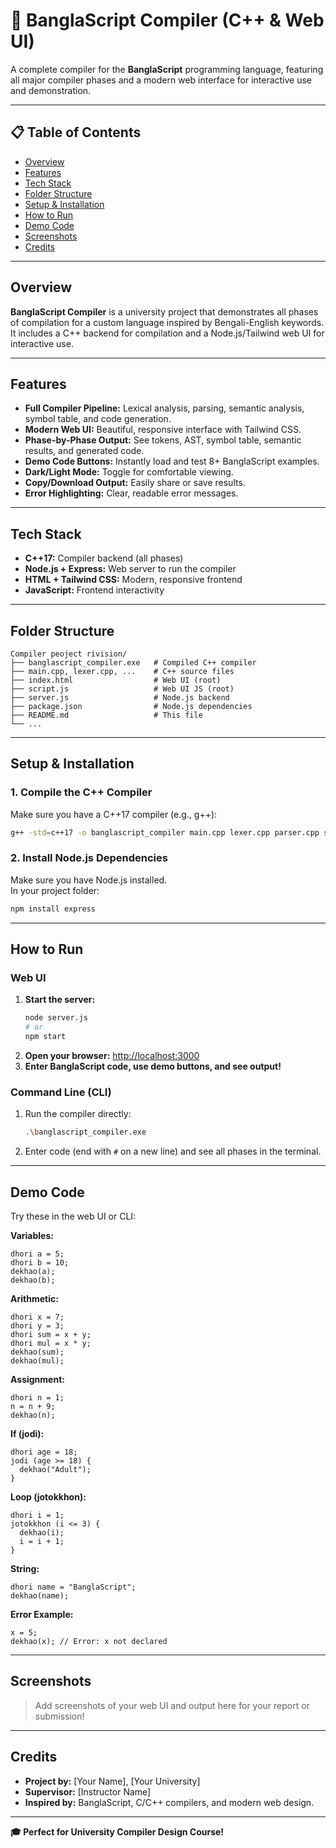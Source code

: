 # 🚀 BanglaScript Compiler (C++ & Web UI)

A complete compiler for the **BanglaScript** programming language, featuring all major compiler phases and a modern web interface for interactive use and demonstration.

---

## 📋 Table of Contents
- [Overview](#overview)
- [Features](#features)
- [Tech Stack](#tech-stack)
- [Folder Structure](#folder-structure)
- [Setup & Installation](#setup--installation)
- [How to Run](#how-to-run)
- [Demo Code](#demo-code)
- [Screenshots](#screenshots)
- [Credits](#credits)

---

## Overview

**BanglaScript Compiler** is a university project that demonstrates all phases of compilation for a custom language inspired by Bengali-English keywords. It includes a C++ backend for compilation and a Node.js/Tailwind web UI for interactive use.

---

## Features

- **Full Compiler Pipeline:** Lexical analysis, parsing, semantic analysis, symbol table, and code generation.
- **Modern Web UI:** Beautiful, responsive interface with Tailwind CSS.
- **Phase-by-Phase Output:** See tokens, AST, symbol table, semantic results, and generated code.
- **Demo Code Buttons:** Instantly load and test 8+ BanglaScript examples.
- **Dark/Light Mode:** Toggle for comfortable viewing.
- **Copy/Download Output:** Easily share or save results.
- **Error Highlighting:** Clear, readable error messages.

---

## Tech Stack

- **C++17:** Compiler backend (all phases)
- **Node.js + Express:** Web server to run the compiler
- **HTML + Tailwind CSS:** Modern, responsive frontend
- **JavaScript:** Frontend interactivity

---

## Folder Structure

```
Compiler peoject rivision/
├── banglascript_compiler.exe   # Compiled C++ compiler
├── main.cpp, lexer.cpp, ...    # C++ source files
├── index.html                  # Web UI (root)
├── script.js                   # Web UI JS (root)
├── server.js                   # Node.js backend
├── package.json                # Node.js dependencies
├── README.md                   # This file
└── ...
```

---

## Setup & Installation

### 1. **Compile the C++ Compiler**
Make sure you have a C++17 compiler (e.g., g++):
```sh
g++ -std=c++17 -o banglascript_compiler main.cpp lexer.cpp parser.cpp symbol_table.cpp semantic.cpp codegen.cpp
```

### 2. **Install Node.js Dependencies**
Make sure you have Node.js installed.  
In your project folder:
```sh
npm install express
```

---

## How to Run

### **Web UI**
1. **Start the server:**
   ```sh
   node server.js
   # or
   npm start
   ```
2. **Open your browser:**
   [http://localhost:3000](http://localhost:3000)
3. **Enter BanglaScript code, use demo buttons, and see output!**

### **Command Line (CLI)**
1. Run the compiler directly:
   ```sh
   .\banglascript_compiler.exe
   ```
2. Enter code (end with `#` on a new line) and see all phases in the terminal.

---

## Demo Code

Try these in the web UI or CLI:

**Variables:**
```banglascript
dhori a = 5;
dhori b = 10;
dekhao(a);
dekhao(b);
```

**Arithmetic:**
```banglascript
dhori x = 7;
dhori y = 3;
dhori sum = x + y;
dhori mul = x * y;
dekhao(sum);
dekhao(mul);
```

**Assignment:**
```banglascript
dhori n = 1;
n = n + 9;
dekhao(n);
```

**If (jodi):**
```banglascript
dhori age = 18;
jodi (age >= 18) {
  dekhao("Adult");
}
```

**Loop (jotokkhon):**
```banglascript
dhori i = 1;
jotokkhon (i <= 3) {
  dekhao(i);
  i = i + 1;
}
```

**String:**
```banglascript
dhori name = "BanglaScript";
dekhao(name);
```

**Error Example:**
```banglascript
x = 5;
dekhao(x); // Error: x not declared
```

---

## Screenshots

> Add screenshots of your web UI and output here for your report or submission!

---

## Credits

- **Project by:** [Your Name], [Your University]
- **Supervisor:** [Instructor Name]
- **Inspired by:** BanglaScript, C/C++ compilers, and modern web design.

---

**🎓 Perfect for University Compiler Design Course!** 